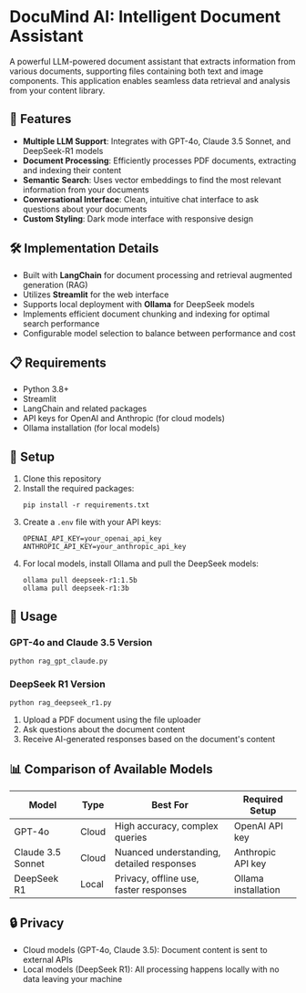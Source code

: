 # DocuMind AI: Intelligent Document Assistant

A powerful LLM-powered document assistant that extracts information from various documents, supporting files containing both text and image components. This application enables seamless data retrieval and analysis from your content library.

## 🚀 Features

- **Multiple LLM Support**: Integrates with GPT-4o, Claude 3.5 Sonnet, and DeepSeek-R1 models
- **Document Processing**: Efficiently processes PDF documents, extracting and indexing their content
- **Semantic Search**: Uses vector embeddings to find the most relevant information from your documents
- **Conversational Interface**: Clean, intuitive chat interface to ask questions about your documents
- **Custom Styling**: Dark mode interface with responsive design

## 🛠️ Implementation Details

- Built with **LangChain** for document processing and retrieval augmented generation (RAG)
- Utilizes **Streamlit** for the web interface
- Supports local deployment with **Ollama** for DeepSeek models
- Implements efficient document chunking and indexing for optimal search performance
- Configurable model selection to balance between performance and cost

## 📋 Requirements

- Python 3.8+
- Streamlit
- LangChain and related packages
- API keys for OpenAI and Anthropic (for cloud models)
- Ollama installation (for local models)

## 🔧 Setup

1. Clone this repository
2. Install the required packages:
   ```
   pip install -r requirements.txt
   ```
3. Create a `.env` file with your API keys:
   ```
   OPENAI_API_KEY=your_openai_api_key
   ANTHROPIC_API_KEY=your_anthropic_api_key
   ```
4. For local models, install Ollama and pull the DeepSeek models:
   ```
   ollama pull deepseek-r1:1.5b
   ollama pull deepseek-r1:3b
   ```

## 🚀 Usage

### GPT-4o and Claude 3.5 Version

```
python rag_gpt_claude.py
```

### DeepSeek R1 Version

```
python rag_deepseek_r1.py
```

1. Upload a PDF document using the file uploader
2. Ask questions about the document content
3. Receive AI-generated responses based on the document's content

## 📊 Comparison of Available Models

| Model             | Type  | Best For                                  | Required Setup      |
| ----------------- | ----- | ----------------------------------------- | ------------------- |
| GPT-4o            | Cloud | High accuracy, complex queries            | OpenAI API key      |
| Claude 3.5 Sonnet | Cloud | Nuanced understanding, detailed responses | Anthropic API key   |
| DeepSeek R1       | Local | Privacy, offline use, faster responses    | Ollama installation |

## 🔒 Privacy

- Cloud models (GPT-4o, Claude 3.5): Document content is sent to external APIs
- Local models (DeepSeek R1): All processing happens locally with no data leaving your machine
